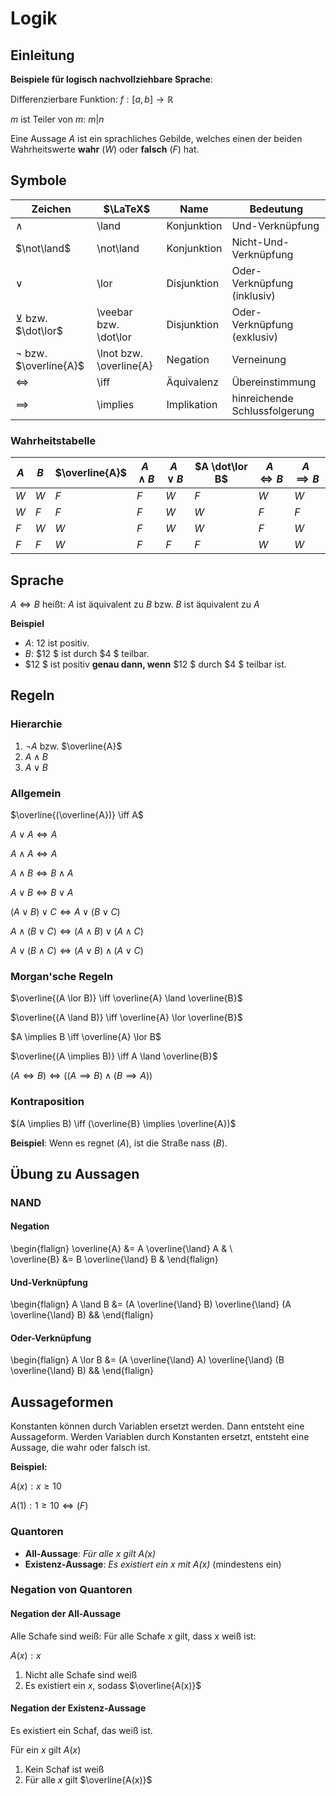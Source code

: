 # Logik

## Einleitung

**Beispiele für logisch nachvollziehbare Sprache**:

Differenzierbare Funktion:
$f: [a,b] \to \mathbb{R}$

$m$ ist Teiler von $m$: $m|n$

Eine Aussage $A$ ist ein sprachliches Gebilde, welches einen der beiden Wahrheitswerte **wahr** ($W$) oder
**falsch** ($F$) hat.

## Symbole

| Zeichen                     | $\LaTeX$                | Name        | Bedeutung                     |
|-----------------------------|-------------------------|-------------|-------------------------------|
| $\land$                     | \land                   | Konjunktion | Und-Verknüpfung               |
| $\not\land$                 | \not\land               | Konjunktion | Nicht-Und-Verknüpfung         |
| $\lor$                      | \lor                    | Disjunktion | Oder-Verknüpfung (inklusiv)   |
| $\veebar$ bzw. $\dot\lor$   | \veebar bzw. \dot\lor   | Disjunktion | Oder-Verknüpfung (exklusiv)   |
| $\lnot$ bzw. $\overline{A}$ | \lnot bzw. \overline{A} | Negation    | Verneinung                    |
| $\iff$                      | \iff                    | Äquivalenz  | Übereinstimmung               |
| $\implies$                  | \implies                | Implikation | hinreichende Schlussfolgerung |

### Wahrheitstabelle

| $A$ | $B$ | $\overline{A}$ | $A \land B$ | $A \lor B$ | $A \dot\lor B$ | $A \iff B$ | $A \implies B$ |
|-----|-----|----------------|-------------|------------|----------------|------------|----------------|
| $W$ | $W$ | $F$            | $F$         | $W$        | $F$            | $W$        | $W$            |
| $W$ | $F$ | $F$            | $F$         | $W$        | $W$            | $F$        | $F$            |
| $F$ | $W$ | $W$            | $F$         | $W$        | $W$            | $F$        | $W$            |
| $F$ | $F$ | $W$            | $F$         | $F$        | $F$            | $W$        | $W$            |


## Sprache

$A \iff B$ heißt: $A$ ist äquivalent zu $B$ bzw. $B$ ist äquivalent zu $A$

**Beispiel**

- $A$: $12$ ist positiv.
- $B$: $12 $ ist durch $4 $ teilbar.
- $12 $ ist positiv **genau dann, wenn** $12 $ durch $4 $ teilbar ist.

## Regeln

### Hierarchie

1. $\lnot A$ bzw. $\overline{A}$
2. $A \land B$
3. $A \lor B$

### Allgemein

$\overline{(\overline{A})} \iff A$

$A \lor A \iff A$

$A \land A \iff A$

$A \land B \iff B \land A$

$A \lor B \iff B \lor A$

$(A \lor B) \lor C \iff A \lor (B \lor C)$

$A \land (B \lor C) \iff (A \land B) \lor (A \land C)$

$A \lor (B \land C) \iff (A \lor B) \land (A \lor C)$

### Morgan'sche Regeln

$\overline{(A \lor B)} \iff \overline{A} \land \overline{B}$

$\overline{(A \land B)} \iff \overline{A} \lor \overline{B}$

$A \implies B \iff \overline{A} \lor B$

$\overline{(A \implies B)} \iff A \land \overline{B}$

$(A \iff B) \iff ((A \implies B) \land (B \implies A))$


### Kontraposition

$(A \implies B) \iff (\overline{B} \implies \overline{A})$

**Beispiel**: Wenn es regnet ($A$), ist die Straße nass ($B$).

## Übung zu Aussagen

### NAND

#### Negation

\begin{flalign}
\overline{A} &= A \overline{\land}  A & \\\
\overline{B} &= B \overline{\land}  B &
\end{flalign}

#### Und-Verknüpfung

\begin{flalign}
A \land B &= (A \overline{\land} B) \overline{\land} (A \overline{\land} B) &&
\end{flalign}

#### Oder-Verknüpfung

\begin{flalign}
A \lor B &= (A \overline{\land} A) \overline{\land} (B \overline{\land} B) &&
\end{flalign}

## Aussageformen

Konstanten können durch Variablen ersetzt werden. Dann entsteht eine Aussageform. Werden Variablen
durch Konstanten ersetzt, entsteht eine Aussage, die wahr oder falsch ist.

**Beispiel:**

$A(x): x \geq 10$

$A(1): 1 \geq 10 \iff (F)$

### Quantoren

- **All-Aussage**: *Für alle $x$ gilt $A(x)$*
- **Existenz-Aussage**: *Es existiert ein $x$ mit $A(x)$* (mindestens ein)

### Negation von Quantoren

#### Negation der All-Aussage

Alle Schafe sind weiß: Für alle Schafe $x$ gilt, dass $x$ weiß ist:

$A(x): x$

1. Nicht alle Schafe sind weiß
2. Es existiert ein $x$, sodass $\overline{A(x)}$

#### Negation der Existenz-Aussage

Es existiert ein Schaf, das weiß ist.

Für ein $x$ gilt $A(x)$

1. Kein Schaf ist weiß
2. Für alle $x$ gilt $\overline{A(x)}$

